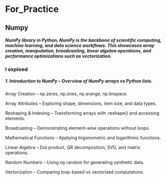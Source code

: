 # For_Practice

## Numpy
##### NumPy library in Python, NumPy is the backbone of scientific computing, machine learning, and data science workflows. This showcases array creation, manipulation, broadcasting, linear algebra operations, and performance optimizations such as vectorization. 

### I exploed
##### 1. Introduction to NumPy – Overview of NumPy arrays vs Python lists.

Array Creation – np.zeros, np.ones, np.arange, np.linspace.

Array Attributes – Exploring shape, dimensions, item size, and data types.

Reshaping & Indexing – Transforming arrays with .reshape() and accessing elements.

Broadcasting – Demonstrating element-wise operations without loops.

Mathematical Functions – Applying trigonometric and logarithmic functions.

Linear Algebra – Dot product, QR decomposition, SVD, and matrix operations.

Random Numbers – Using np.random for generating synthetic data.

Vectorization – Comparing loop-based vs vectorized computations.
